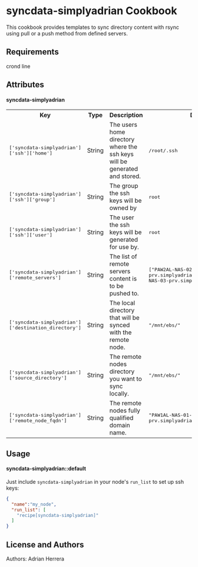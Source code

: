 syncdata-simplyadrian Cookbook
=========================
This cookbook provides templates to sync directory content with rsync using pull or a push method from defined servers.

Requirements
------------
crond
line

Attributes
----------
#### syncdata-simplyadrian
<table>
  <tr>
    <th>Key</th>
    <th>Type</th>
    <th>Description</th>
    <th>Default</th>
  </tr>
  <tr>
    <td><tt>['syncdata-simplyadrian']['ssh']['home']</tt></td>
    <td>String</td>
    <td>The users home directory where the ssh keys will be generated and stored.</td>
    <td><tt>/root/.ssh</tt></td>
  </tr>
  <tr>
    <td><tt>['syncdata-simplyadrian']['ssh']['group']</tt></td>
    <td>String</td>
    <td>The group the ssh keys will be owned by</td>
    <td><tt>root</tt></td>
  </tr>
  <tr>
    <td><tt>['syncdata-simplyadrian']['ssh']['user']</tt></td>
    <td>String</td>
    <td>The user the ssh keys will be generated for use by.</td>
    <td><tt>root</tt></td>
  </tr>
  <tr>
    <td><tt>['syncdata-simplyadrian']['remote_servers']</tt></td>
    <td>String</td>
    <td>The list of remote servers content is to be pushed to.</td>
    <td><tt>["PAW2AL-NAS-02-prv.simplyadrianintern.com","PAE1AL-NAS-03-prv.simplyadrianintern.com"]</tt></td>
  </tr>
  <tr>
    <td><tt>['syncdata-simplyadrian']['destination_directory']</tt></td>
    <td>String</td>
    <td>The local directory that will be synced with the remote node.</td>
    <td><tt>"/mnt/ebs/"</tt></td>
  </tr>
  <tr>
    <td><tt>['syncdata-simplyadrian']['source_directory']</tt></td>
    <td>String</td>
    <td>The remote nodes directory you want to sync locally.</td>
    <td><tt>"/mnt/ebs/"</tt></td>
  </tr>
  <tr>
    <td><tt>['syncdata-simplyadrian']['remote_node_fqdn']</tt></td>
    <td>String</td>
    <td>The remote nodes fully qualified domain name.</td>
    <td><tt>"PAW1AL-NAS-01-prv.simplyadrianintern.com"</tt></td>
  </tr>
</table>


Usage
-----
#### syncdata-simplyadrian::default

Just include `syncdata-simplyadrian` in your node's `run_list` to set up ssh keys:

```json
{
  "name":"my_node",
  "run_list": [
    "recipe[syncdata-simplyadrian]"
  ]
}
```

License and Authors
-------------------
Authors: Adrian Herrera
